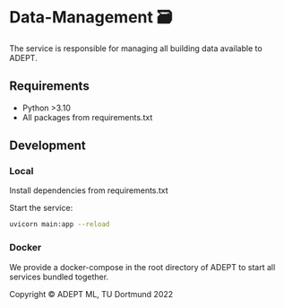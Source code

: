 # Data-Management 🗃️

The service is responsible for managing all building data available to ADEPT.

## Requirements

+ Python >3.10
+ All packages from requirements.txt

## Development

### Local

Install dependencies from requirements.txt

Start the service:

```sh
uvicorn main:app --reload
```
### Docker

We provide a docker-compose in the root directory of ADEPT to start all services bundled together.

Copyright © ADEPT ML, TU Dortmund 2022